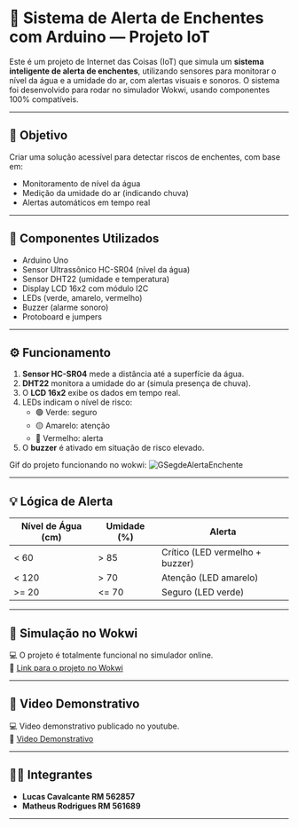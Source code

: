 # 🌊 Sistema de Alerta de Enchentes com Arduino — Projeto IoT

Este é um projeto de Internet das Coisas (IoT) que simula um **sistema inteligente de alerta de enchentes**, utilizando sensores para monitorar o nível da água e a umidade do ar, com alertas visuais e sonoros. O sistema foi desenvolvido para rodar no simulador Wokwi, usando componentes 100% compatíveis.

---

## 🎯 Objetivo

Criar uma solução acessível para detectar riscos de enchentes, com base em:
- Monitoramento de nível da água
- Medição da umidade do ar (indicando chuva)
- Alertas automáticos em tempo real

---

## 🧰 Componentes Utilizados

- Arduino Uno  
- Sensor Ultrassônico HC-SR04 (nível da água)  
- Sensor DHT22 (umidade e temperatura)  
- Display LCD 16x2 com módulo I2C  
- LEDs (verde, amarelo, vermelho)  
- Buzzer (alarme sonoro)  
- Protoboard e jumpers

---

## ⚙️ Funcionamento

1. **Sensor HC-SR04** mede a distância até a superfície da água.
2. **DHT22** monitora a umidade do ar (simula presença de chuva).
3. O **LCD 16x2** exibe os dados em tempo real.
4. LEDs indicam o nível de risco:
   - 🟢 Verde: seguro
   - 🟡 Amarelo: atenção
   - 🔴 Vermelho: alerta
5. O **buzzer** é ativado em situação de risco elevado.

Gif do projeto funcionando no wokwi:
![GSegdeAlertaEnchente](https://github.com/user-attachments/assets/2013e4e2-903d-4d3f-9d22-28fcb9142c48)

---

## 💡 Lógica de Alerta

| Nível de Água (cm) | Umidade (%) | Alerta |
|--------------------|-------------|--------|
| < 60               | > 85        | Crítico (LED vermelho + buzzer) |
| < 120              | > 70        | Atenção (LED amarelo) |
| >= 20              | <= 70       | Seguro (LED verde) |

---

## 🧪 Simulação no Wokwi

💻 O projeto é totalmente funcional no simulador online.  
📎 [Link para o projeto no Wokwi](https://wokwi.com/projects/432572281111019521)

---

## 🎥 Video Demonstrativo

💻 Video demonstrativo publicado no youtube.  
📎 [Video Demonstrativo](https://youtu.be/lWTvgWU_bWE)

---

## 👨‍💻 Integrantes

- **Lucas Cavalcante RM 562857**  
- **Matheus Rodrigues RM 561689**

---
